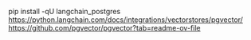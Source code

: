 pip install -qU langchain_postgres
https://python.langchain.com/docs/integrations/vectorstores/pgvector/
https://github.com/pgvector/pgvector?tab=readme-ov-file